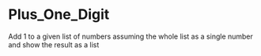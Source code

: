 # Plus_One_Digit
Add 1 to a given list of numbers assuming the whole list as a single number and show the result as a list

